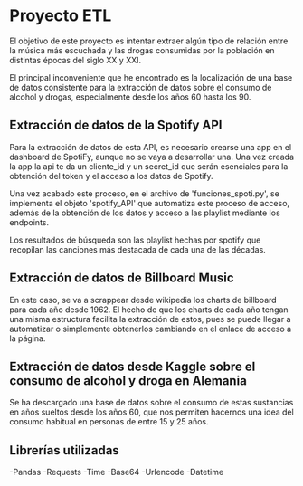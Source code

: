 # Proyecto ETL
El objetivo de este proyecto es intentar extraer algún tipo de relación entre la música más escuchada y las drogas consumidas por la población en distintas épocas del siglo XX y XXI.

El principal inconveniente que he encontrado es la localización de una base de datos consistente para la extracción de datos sobre el consumo de alcohol y drogas, especialmente desde los años 60 hasta los 90.

## Extracción de datos de la Spotify API
Para la extracción de datos de esta API, es necesario crearse una app en el dashboard de SpotiFy, aunque no se vaya a desarrollar una. Una vez creada la app la api te da un cliente_id y un secret_id que serán esenciales para la obtención del token y el acceso a los datos de Spotify.

Una vez acabado este proceso, en el archivo de 'funciones_spoti.py', se implementa el objeto 'spotify_API' que automatiza este proceso de acceso, además de la obtención de los datos y acceso a las playlist mediante los endpoints.

Los resultados de búsqueda son las playlist hechas por spotify que recopilan las canciones más destacada de cada una de las décadas.

## Extracción de datos de Billboard Music
En este caso, se va a scrappear desde wikipedia los charts de billboard para cada año desde 1962. El hecho de que los charts de cada año tengan una misma estructura facilita la extracción de estos, pues se puede llegar a automatizar o simplemente obtenerlos cambiando en el enlace de acceso a la página.

## Extracción de datos desde Kaggle sobre el consumo de alcohol y droga en Alemania
Se ha descargado una base de datos sobre el consumo de estas sustancias en años sueltos desde los años 60, que nos permiten hacernos una idea del consumo habitual en personas de entre 15 y 25 años.


## Librerías utilizadas

-Pandas
-Requests
-Time
-Base64
-Urlencode
-Datetime
